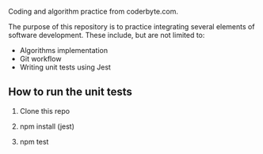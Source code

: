 

Coding and algorithm practice from coderbyte.com.

The purpose of this repository is to practice integrating several elements of software development. These include, but are not limited to:

-   Algorithms implementation
-   Git workflow
-   Writing unit tests using Jest

## How to run the unit tests

1.  Clone this repo

2.  npm install (jest)

3.  npm test



